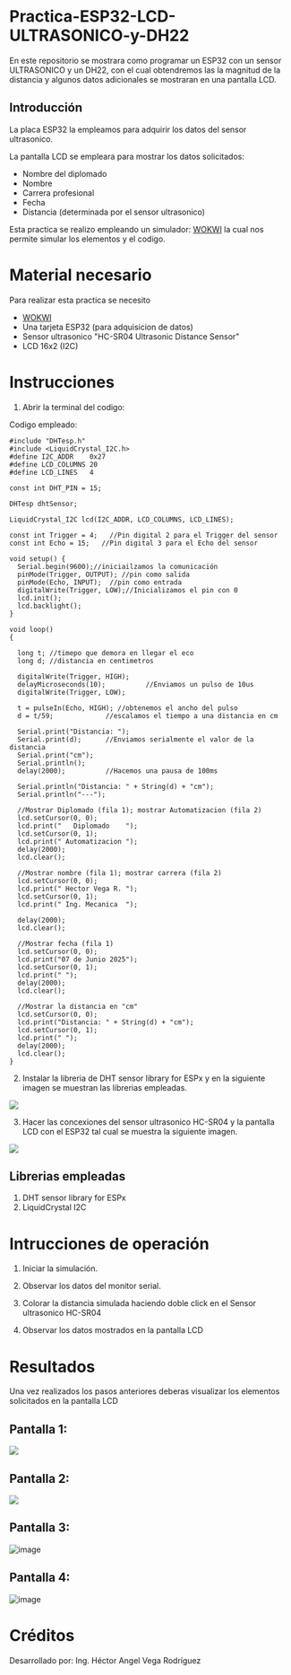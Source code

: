 # Practica-ESP32-LCD-ULTRASONICO-y-DH22

En este repositorio se mostrara como programar un ESP32 con un sensor ULTRASONICO y un DH22, con el cual obtendremos las la magnitud de la distancia y algunos datos adicionales se mostraran en una pantalla LCD.

## Introducción 

La placa ESP32 la empleamos para adquirir los datos del sensor ultrasonico. 

La pantalla LCD se empleara para mostrar los datos solicitados:
- Nombre del diplomado
- Nombre
- Carrera profesional
- Fecha
- Distancia (determinada por el sensor ultrasonico)

Esta practica se realizo empleando un simulador: [WOKWI](www.wokwi.com) la cual nos permite simular los elementos y el codigo.

# Material necesario

Para realizar esta practica se necesito
- [WOKWI](www.wokwi.com)
- Una tarjeta ESP32 (para adquisicion de datos)
- Sensor ultrasonico "HC-SR04 Ultrasonic Distance Sensor"
- LCD 16x2 (I2C)

# Instrucciones
1. Abrir la terminal del codigo:

Codigo empleado:

```
#include "DHTesp.h"
#include <LiquidCrystal_I2C.h>
#define I2C_ADDR    0x27
#define LCD_COLUMNS 20
#define LCD_LINES   4

const int DHT_PIN = 15;

DHTesp dhtSensor;

LiquidCrystal_I2C lcd(I2C_ADDR, LCD_COLUMNS, LCD_LINES);

const int Trigger = 4;   //Pin digital 2 para el Trigger del sensor
const int Echo = 15;   //Pin digital 3 para el Echo del sensor

void setup() {
  Serial.begin(9600);//iniciailzamos la comunicación
  pinMode(Trigger, OUTPUT); //pin como salida
  pinMode(Echo, INPUT);  //pin como entrada
  digitalWrite(Trigger, LOW);//Inicializamos el pin con 0
  lcd.init();
  lcd.backlight();
}

void loop()
{

  long t; //timepo que demora en llegar el eco
  long d; //distancia en centimetros

  digitalWrite(Trigger, HIGH);
  delayMicroseconds(10);          //Enviamos un pulso de 10us
  digitalWrite(Trigger, LOW);
  
  t = pulseIn(Echo, HIGH); //obtenemos el ancho del pulso
  d = t/59;             //escalamos el tiempo a una distancia en cm
  
  Serial.print("Distancia: ");
  Serial.print(d);      //Enviamos serialmente el valor de la distancia
  Serial.print("cm");
  Serial.println();
  delay(2000);          //Hacemos una pausa de 100ms

  Serial.println("Distancia: " + String(d) + "cm");
  Serial.println("---");
  
  //Mostrar Diplomado (fila 1); mostrar Automatizacion (fila 2)
  lcd.setCursor(0, 0);
  lcd.print("   Diplomado    ");
  lcd.setCursor(0, 1);
  lcd.print(" Automatizacion ");
  delay(2000);
  lcd.clear();

  //Mostrar nombre (fila 1); mostrar carrera (fila 2)
  lcd.setCursor(0, 0);
  lcd.print(" Hector Vega R. ");
  lcd.setCursor(0, 1);
  lcd.print(" Ing. Mecanica  ");
  
  delay(2000);
  lcd.clear();

  //Mostrar fecha (fila 1)
  lcd.setCursor(0, 0);
  lcd.print("07 de Junio 2025");
  lcd.setCursor(0, 1);
  lcd.print(" ");
  delay(2000);
  lcd.clear();

  //Mostrar la distancia en "cm"
  lcd.setCursor(0, 0);
  lcd.print("Distancia: " + String(d) + "cm");
  lcd.setCursor(0, 1);
  lcd.print(" ");
  delay(2000);
  lcd.clear(); 
}

```

2. Instalar la libreria de DHT sensor library for ESPx y en la siguiente imagen se muestran las librerias empleadas.

![](https://github.com/HV202506/Practica-ESP32-LCD-y-ULTRASONICO/blob/main/librerias.png?raw=true)

3. Hacer las concexiones del sensor ultrasonico HC-SR04 y la pantalla LCD con el ESP32  tal cual se muestra la siguiente imagen.

![](https://github.com/HV202506/Practica-ESP32-LCD-y-ULTRASONICO/blob/main/conexiones.png?raw=true)

## Librerias empleadas
1. DHT sensor library for ESPx
2. LiquidCrystal I2C

# Intrucciones de operación

1. Iniciar la simulación.
2. Observar los datos del monitor serial.
3. Colorar la distancia simulada haciendo doble click en el Sensor ultrasonico HC-SR04

4. Observar los datos mostrados en la pantalla LCD

# Resultados

Una vez realizados los pasos anteriores deberas visualizar los elementos solicitados en la pantalla LCD

## Pantalla 1:

![](https://github.com/HV202506/Practica-ESP32-LCD-y-ULTRASONICO/blob/main/diplomado.png?raw=true)

## Pantalla 2:

![](https://github.com/HV202506/Practica-ESP32-LCD-y-ULTRASONICO/blob/main/nombre%20%20y%20carrera.png?raw=true)

## Pantalla 3:

![image](https://github.com/HV202506/Practica-ESP32-LCD-y-ULTRASONICO/blob/main/fecha.png?raw=true)

## Pantalla 4:

![image](https://github.com/HV202506/Practica-ESP32-LCD-y-ULTRASONICO/blob/main/distancia.png?raw=true)


# Créditos

Desarrollado por: Ing. Héctor Angel Vega Rodríguez
